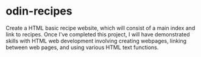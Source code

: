 # odin-recipes
Create a HTML basic recipe website, which will consist of a main index and link to recipes. Once I've completed this project, I will have demonstrated skills with HTML web development involving creating webpages, linking between web pages, and using various HTML text functions.